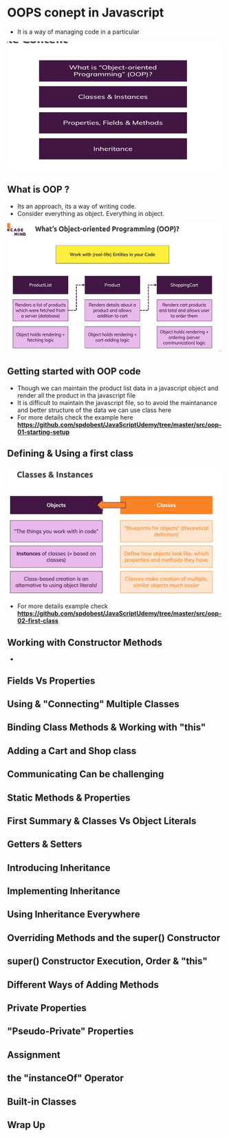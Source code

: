 # OOPS conept in Javascript
- It is a way of managing code in a particular 
 <img src="https://github.com/siba-x-prasad/JSWorld/blob/main/ReadMe/images/oops1.png" width="500" height="300" /> 

## What is OOP ?
- Its an approach, its a way of writing code.
- Consider everything as object. Everything in object.
 <img src="https://github.com/siba-x-prasad/JSWorld/blob/main/ReadMe/images/whatIs_oop.png" width="500" height="300" />  

## Getting started with OOP code
- Though we can maintain the product list data in a javascript object and render all the product in tha javascript file
- It is difficult to maintain the javascript file, so to avoid the maintanance and better structure of the data we can use class here
- For more details check the example here **https://github.com/spdobest/JavaScriptUdemy/tree/master/src/oop-01-starting-setup**
## Defining & Using a first class
 <img src="https://github.com/siba-x-prasad/JSWorld/blob/main/ReadMe/images/oopsClass1.png" width="500" height="300" /> 

 - For more details example check **https://github.com/spdobest/JavaScriptUdemy/tree/master/src/oop-02-first-class**

## Working with Constructor Methods
- 
## Fields Vs Properties

## Using & "Connecting" Multiple Classes 

## Binding Class Methods & Working with "this"

## Adding a Cart and Shop class

## Communicating Can be challenging

## Static Methods & Properties

## First Summary & Classes Vs Object Literals

## Getters & Setters

## Introducing Inheritance 

## Implementing Inheritance

## Using Inheritance Everywhere

## Overriding Methods and the super() Constructor

## super() Constructor Execution, Order & "this"

## Different Ways of Adding Methods

## Private Properties

## "Pseudo-Private" Properties

## Assignment

## the "instanceOf" Operator

## Built-in Classes

## Wrap Up


